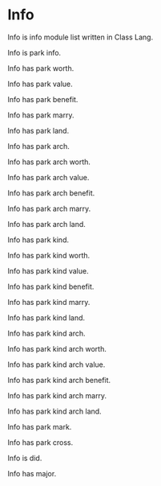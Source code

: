 # Info

Info is info module list written in Class Lang.

Info is park info.

Info has park worth.

Info has park value.

Info has park benefit.

Info has park marry.

Info has park land.

Info has park arch.

Info has park arch worth.

Info has park arch value.

Info has park arch benefit.

Info has park arch marry.

Info has park arch land.

Info has park kind.

Info has park kind worth.

Info has park kind value.

Info has park kind benefit.

Info has park kind marry.

Info has park kind land.

Info has park kind arch.

Info has park kind arch worth.

Info has park kind arch value.

Info has park kind arch benefit.

Info has park kind arch marry.

Info has park kind arch land.

Info has park mark.

Info has park cross.

Info is did.

Info has major.